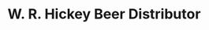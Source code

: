 ---
title: "W. R. Hickey Beer Distributor"
url: /state-college/w-r-hickey-beer-distributor/
shop: alcohol
---